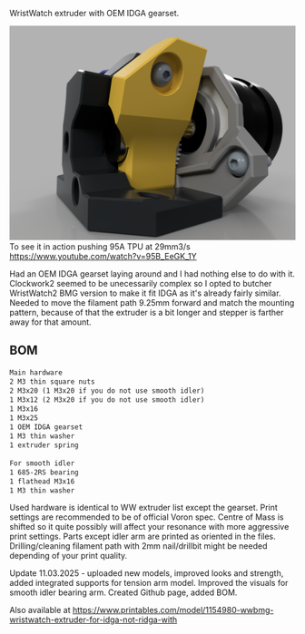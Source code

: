 WristWatch extruder with OEM IDGA gearset.

![alt text](https://github.com/minilogique/ww-extruder-for-idga/blob/main/images/WW%20IDGA%20smooth%20idler%20sideview.PNG)
To see it in action pushing 95A TPU at 29mm3/s https://www.youtube.com/watch?v=95B_EeGK_1Y

Had an OEM IDGA gearset laying around and I had nothing else to do with it. Clockwork2 seemed to be unecessarily complex so I opted to butcher WristWatch2 BMG version to make it fit IDGA as it's already fairly similar. Needed to move the filament path 9.25mm forward and match the mounting pattern, because of that the extruder is a bit longer and stepper is farther away for that amount.

## BOM
```
Main hardware
2 M3 thin square nuts
2 M3x20 (1 M3x20 if you do not use smooth idler)
1 M3x12 (2 M3x20 if you do not use smooth idler)
1 M3x16
1 M3x25
1 OEM IDGA gearset
1 M3 thin washer
1 extruder spring

For smooth idler
1 685-2RS bearing
1 flathead M3x16
1 M3 thin washer

```

Used hardware is identical to WW extruder list except the gearset. Print settings are recommended to be of official Voron spec. Centre of Mass is shifted so it quite possibly will affect your resonance with more aggressive print settings. Parts except idler arm are printed as oriented in the files. Drilling/cleaning filament path with 2mm nail/drillbit might be needed depending of your print quality.


Update 11.03.2025 - uploaded new models, improved looks and strength, added integrated supports for tension arm model. Improved the visuals for smooth idler bearing arm. Created Github page, added BOM.

Also available at https://www.printables.com/model/1154980-wwbmg-wristwatch-extruder-for-idga-not-ridga-with
